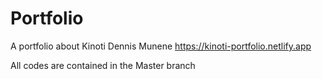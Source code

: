 # Portfolio
A portfolio about Kinoti Dennis Munene
https://kinoti-portfolio.netlify.app

All codes are contained in the Master branch
